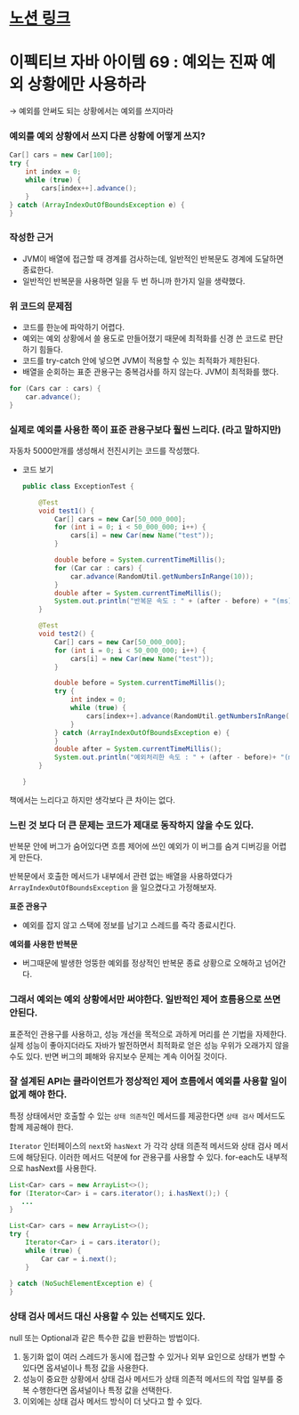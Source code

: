 # [노션 링크](https://aeno.notion.site/69-63afc506d7754216b0ceb2a267f3aaf2)

# 이펙티브 자바 아이템 69 : 예외는 진짜 예외 상황에만 사용하라

→ 예외를 안써도 되는 상황에서는 예외를 쓰지마라

### 예외를 예외 상황에서 쓰지 다른 상황에 어떻게 쓰지?

```java
Car[] cars = new Car[100];
try {
    int index = 0;
    while (true) {
        cars[index++].advance();
    }
} catch (ArrayIndexOutOfBoundsException e) {
}
```

### 작성한 근거

- JVM이 배열에 접근할 때 경계를 검사하는데, 일반적인 반복문도 경계에 도달하면 종료한다.
- 일반적인 반복문을 사용하면 일을 두 번 하니까 한가지 일을 생략했다.

### 위 코드의 문제점

- 코드를 한눈에 파악하기 어렵다.
- 예외는 예외 상황에서 쓸 용도로 만들어졌기 때문에 최적화를 신경 쓴 코드로 판단하기 힘들다.
- 코드를 try-catch 안에 넣으면 JVM이 적용할 수 있는 최적화가 제한된다.
- 배열을 순회하는 표준 관용구는 중복검사를 하지 않는다. JVM이 최적화를 했다.

```java
for (Cars car : cars) {
    car.advance();
}
```

### 실제로 예외를 사용한 쪽이 표준 관용구보다 훨씬 느리다. (라고 말하지만)

자동차 5000만개를 생성해서 전진시키는 코드를 작성했다.

- 코드 보기

    ```java
    public class ExceptionTest {
    
        @Test
        void test1() {
            Car[] cars = new Car[50_000_000];
            for (int i = 0; i < 50_000_000; i++) {
                cars[i] = new Car(new Name("test"));
            }
    
            double before = System.currentTimeMillis();
            for (Car car : cars) {
                car.advance(RandomUtil.getNumbersInRange(10));
            }
            double after = System.currentTimeMillis();
            System.out.println("반복문 속도 : " + (after - before) + "(ms)");
        }
    
        @Test
        void test2() {
            Car[] cars = new Car[50_000_000];
            for (int i = 0; i < 50_000_000; i++) {
                cars[i] = new Car(new Name("test"));
            }
    
            double before = System.currentTimeMillis();
            try {
                int index = 0;
                while (true) {
                    cars[index++].advance(RandomUtil.getNumbersInRange(10));
                }
            } catch (ArrayIndexOutOfBoundsException e) {
            }
            double after = System.currentTimeMillis();
            System.out.println("예외처리한 속도 : " + (after - before)+ "(ms)");
        }
    
    }
    ```

책에서는 느리다고 하지만 생각보다 큰 차이는 없다.

### 느린 것 보다 더 큰 문제는 코드가 제대로 동작하지 않을 수도 있다.

반복문 안에 버그가 숨어있다면 흐름 제어에 쓰인 예외가 이 버그를 숨겨 디버깅을 어렵게 만든다.

반복문에서 호출한 메서드가 내부에서 관련 없는 배열을 사용하였다가 `ArrayIndexOutOfBoundsException` 을 일으켰다고 가정해보자.

**표준 관용구**

- 예외를 잡지 않고 스택에 정보를 남기고 스레드를 즉각 종료시킨다.

**예외를 사용한 반복문**

- 버그때문에 발생한 엉뚱한 예외를 정상적인 반복문 종료 상황으로 오해하고 넘어간다.

### 그래서 예외는 예외 상황에서만 써야한다. 일반적인 제어 흐름용으로 쓰면 안된다.

표준적인 관용구를 사용하고, 성능 개선을 목적으로 과하게 머리를 쓴 기법을 자제한다. 실제 성능이 좋아지더라도 자바가 발전하면서 최적화로 얻은 성능 우위가 오래가지 않을 수도 있다. 반면 버그의 폐해와 유지보수 문제는 계속 이어질 것이다.

### 잘 설계된 API는 클라이언트가 정상적인 제어 흐름에서 예외를 사용할 일이 없게 해야 한다.

특정 상태에서만 호출할 수 있는 `상태 의존적`인 메서드를 제공한다면 `상태 검사` 메서드도 함께 제공해야 한다.

`Iterator` 인터페이스의 `next`와 `hasNext` 가 각각 상태 의존적 메서드와 상태 검사 메서드에 해당된다. 이러한 메서드 덕분에 for 관용구를 사용할 수 있다. for-each도 내부적으로 hasNext를 사용한다.

```java
List<Car> cars = new ArrayList<>();
for (Iterator<Car> i = cars.iterator(); i.hasNext();) {
   ... 
}
```

```java
List<Car> cars = new ArrayList<>();
try {
    Iterator<Car> i = cars.iterator();
    while (true) {
        Car car = i.next();
    }
    
} catch (NoSuchElementException e) {
}
```

### 상태 검사 메서드 대신 사용할 수 있는 선택지도 있다.

null 또는 Optional과 같은 특수한 값을 반환하는 방법이다.

1. 동기화 없이 여러 스레드가 동시에 접근할 수 있거나 외부 요인으로 상태가 변할 수 있다면 옵셔널이나 특정 값을 사용한다.
2. 성능이 중요한 상황에서 상태 검사 메서드가 상태 의존적 메서드의 작업 일부를 중복 수행한다면 옵셔널이나 특정 값을 선택한다.
3. 이외에는 상태 검사 메서드 방식이 더 낫다고 할 수 있다.
